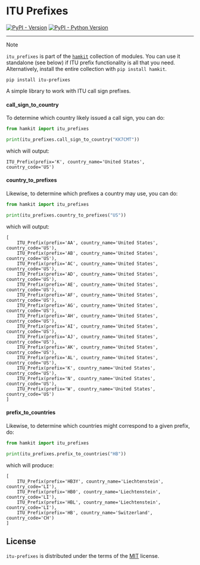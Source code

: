 # ITU Prefixes

[![PyPI - Version](https://img.shields.io/pypi/v/itu-prefixes.svg)](https://pypi.org/project/itu-prefixes)
[![PyPI - Python Version](https://img.shields.io/pypi/pyversions/itu-prefixes.svg)](https://pypi.org/project/itu-prefixes)

-----

> [!NOTE]  
> `itu_prefixes` is part of the [`hamkit`](https://pypi.org/project/hamkit/) collection of modules. You can use it standalone (see below) if ITU prefix functionality is all that you need. Alternatively, install the entire collection with `pip install hamkit`.


```console
pip install itu-prefixes
```

A simple library to work with ITU call sign prefixes.

#### call\_sign\_to\_country
To determine which country likely issued a call sign, you can do:

```python
from hamkit import itu_prefixes

print(itu_prefixes.call_sign_to_country("KK7CMT"))
```

which will output:

```
ITU_Prefix(prefix='K', country_name='United States', country_code='US')
```

#### country\_to\_prefixes
Likewise, to determine which prefixes a country may use, you can do:

```python
from hamkit import itu_prefixes

print(itu_prefixes.country_to_prefixes("US"))
```

which will output:

```
[
    ITU_Prefix(prefix='AA', country_name='United States', country_code='US'),
    ITU_Prefix(prefix='AB', country_name='United States', country_code='US'),
    ITU_Prefix(prefix='AC', country_name='United States', country_code='US'),
    ITU_Prefix(prefix='AD', country_name='United States', country_code='US'),
    ITU_Prefix(prefix='AE', country_name='United States', country_code='US'),
    ITU_Prefix(prefix='AF', country_name='United States', country_code='US'),
    ITU_Prefix(prefix='AG', country_name='United States', country_code='US'),
    ITU_Prefix(prefix='AH', country_name='United States', country_code='US'),
    ITU_Prefix(prefix='AI', country_name='United States', country_code='US'),
    ITU_Prefix(prefix='AJ', country_name='United States', country_code='US'),
    ITU_Prefix(prefix='AK', country_name='United States', country_code='US'),
    ITU_Prefix(prefix='AL', country_name='United States', country_code='US'),
    ITU_Prefix(prefix='K', country_name='United States', country_code='US'),
    ITU_Prefix(prefix='N', country_name='United States', country_code='US'),
    ITU_Prefix(prefix='W', country_name='United States', country_code='US')
]
```

#### prefix\_to\_countries
Likewise, to determine which countries might correspond to a given prefix, do:

```python
from hamkit import itu_prefixes

print(itu_prefixes.prefix_to_countries("HB"))
```

which will produce:

```
[
    ITU_Prefix(prefix='HB3Y', country_name='Liechtenstein', country_code='LI'),
    ITU_Prefix(prefix='HB0', country_name='Liechtenstein', country_code='LI'),
    ITU_Prefix(prefix='HBL', country_name='Liechtenstein', country_code='LI'),
    ITU_Prefix(prefix='HB', country_name='Switzerland', country_code='CH')
]
```


## License

`itu-prefixes` is distributed under the terms of the [MIT](https://spdx.org/licenses/MIT.html) license.
